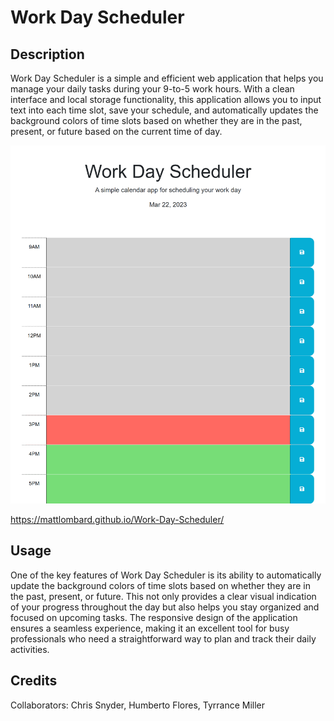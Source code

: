 # Work Day Scheduler

## Description

Work Day Scheduler is a simple and efficient web application that helps you manage your daily tasks during your 9-to-5 work hours. With a clean interface and local storage functionality, this application allows you to input text into each time slot, save your schedule, and automatically updates the background colors of time slots based on whether they are in the past, present, or future based on the current time of day.

![Webpage Image](Assets/Images/_C__Users_ncmat_OneDrive_Desktop_Bootcamp_Modules_module-05_Scheduler_index.html.png)

https://mattlombard.github.io/Work-Day-Scheduler/

## Usage

One of the key features of Work Day Scheduler is its ability to automatically update the background colors of time slots based on whether they are in the past, present, or future. This not only provides a clear visual indication of your progress throughout the day but also helps you stay organized and focused on upcoming tasks. The responsive design of the application ensures a seamless experience, making it an excellent tool for busy professionals who need a straightforward way to plan and track their daily activities.

## Credits

Collaborators: Chris Snyder, Humberto Flores, Tyrrance Miller
